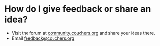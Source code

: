 # How do I give feedback or share an idea?

* Visit the forum at [community.couchers.org](https://community.couchers.org) and share your ideas there.
* Email [feedback@couchers.org](mailto:feedback@couchers.org)
